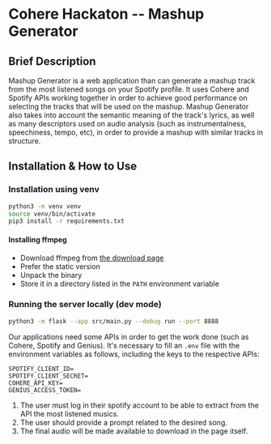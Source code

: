 # Cohere Hackaton -- Mashup Generator

## Brief Description

Mashup Generator is a web application than can generate a mashup track from the most listened songs on your Spotify profile. It uses Cohere and Spotify APIs working together in order to achieve good performance on selecting the tracks that will be used on the mashup. Mashup Generator also takes into account the semantic meaning of the track's lyrics, as well as many descriptors used on audio analysis (such as instrumentalness, speechiness, tempo, etc), in order to provide a mashup with similar tracks in structure.


## Installation & How to Use

### Installation using venv

```bash
python3 -m venv venv
source venv/bin/activate
pip3 install -r requirements.txt
```

#### Installing ffmpeg

- Download ffmpeg from [the download page](https://ffmpeg.org/download.html)
- Prefer the static version
- Unpack the binary
- Store it in a directory listed in the `PATH` environment variable

### Running the server locally (dev mode)

```bash
python3 -m flask --app src/main.py --debug run --port 8888
```

Our applications need some APIs in order to get the work done (such as Cohere, Spotify and Genius).
It's necessary to fill an `.env` file with the environment variables as follows, including the keys to the respective APIs:
```
SPOTIFY_CLIENT_ID=
SPOTIFY_CLIENT_SECRET=
COHERE_API_KEY=
GENIUS_ACCESS_TOKEN=
```

1. The user must log in their spotify account to be able to extract from the API the most listened musics.
2. The user should provide a prompt related to the desired song.
3. The final audio will be made available to download in the page itself.
